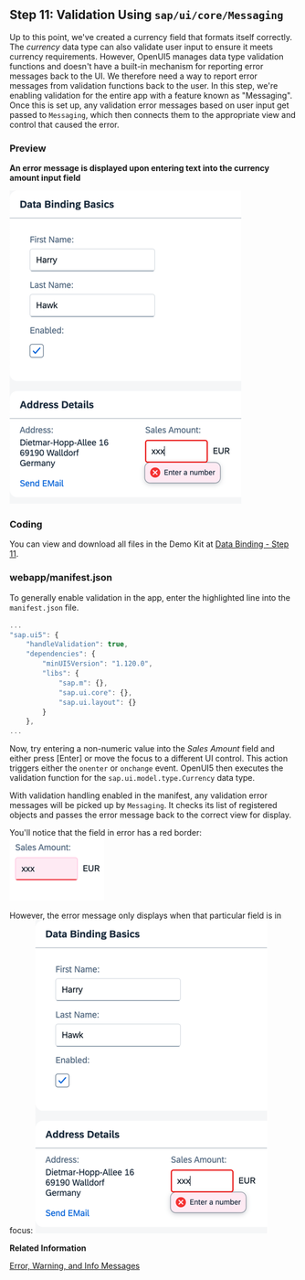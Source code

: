 <!-- loiob8c4e534cdb440e9a5bbff86f9572bd6 -->

## Step 11: Validation Using `sap/ui/core/Messaging`

Up to this point, we've created a currency field that formats itself correctly. The *currency* data type can also validate user input to ensure it meets currency requirements. However, OpenUI5 manages data type validation functions and doesn't have a built-in mechanism for reporting error messages back to the UI. We therefore need a way to report error messages from validation functions back to the user. In this step, we're enabling validation for the entire app with a feature known as "Messaging". Once this is set up, any validation error messages based on user input get passed to `Messaging`, which then connects them to the appropriate view and control that caused the error.



### Preview

  
  
**An error message is displayed upon entering text into the currency amount input field**

![The graphic has an explanatory text](images/loioe67207b43d08410e82e74ad57ffbc022_LowRes.png "An error message is displayed upon entering text into the currency amount input field")



### Coding

You can view and download all files in the Demo Kit at [Data Binding - Step 11](https://ui5.sap.com/#/entity/sap.ui.core.tutorial.databinding/sample/sap.ui.core.tutorial.databinding.11).



### webapp/manifest.json

To generally enable validation in the app, enter the highlighted line into the `manifest.json` file.

```js
...
"sap.ui5": {
	"handleValidation": true,
	"dependencies": {
		"minUI5Version": "1.120.0",
		"libs": {
			"sap.m": {},
			"sap.ui.core": {},
			"sap.ui.layout": {}
		}
	},
...
```

Now, try entering a non-numeric value into the *Sales Amount* field and either press [Enter\] or move the focus to a different UI control. This action triggers either the `onenter` or `onchange` event. OpenUI5 then executes the validation function for the `sap.ui.model.type.Currency` data type.

With validation handling enabled in the manifest, any validation error messages will be picked up by `Messaging`. It checks its list of registered objects and passes the error message back to the correct view for display.

You'll notice that the field in error has a red border: ![](images/loio44db88e92bc445b2b00e1b8e53b5ca9a_LowRes.png)

However, the error message only displays when that particular field is in focus: ![](images/loioe67207b43d08410e82e74ad57ffbc022_LowRes.png)

**Related Information**  


[Error, Warning, and Info Messages](../04_Essentials/error-warning-and-info-messages-62b1481.md "OpenUI5 provides a central place for storing and managing info, warning, and error messages.")

